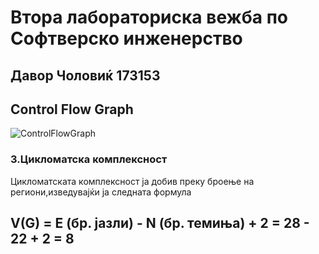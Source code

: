 # Втора лабораториска вежба по Софтверско инженерство 
## Давор Чоловиќ 173153
## Control Flow Graph
![ControlFlowGraph](https://user-images.githubusercontent.com/66317637/120208449-c6d38580-c22d-11eb-8cf2-3dd01b9bbe7e.jpg)
### 3.Цикломатска комплексност
Цикломатската комплексност ја добив преку броење на региони,изведувајќи ја следната формула
## V(G) = E (бр. јазли) - N (бр. темиња) + 2 = 28 - 22 + 2 = 8

